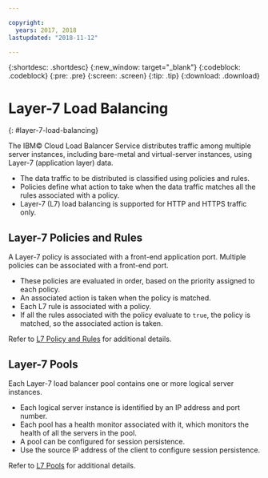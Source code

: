 ```yaml
---

copyright:
  years: 2017, 2018
lastupdated: "2018-11-12"

---
```


{:shortdesc: .shortdesc}
{:new_window: target="_blank"}
{:codeblock: .codeblock}
{:pre: .pre}
{:screen: .screen}
{:tip: .tip}
{:download: .download}

# Layer-7 Load Balancing
{: #layer-7-load-balancing}

The IBM© Cloud Load Balancer Service distributes traffic among multiple server instances, including bare-metal and virtual-server instances, using Layer-7 (application layer) data. 

 * The data traffic to be distributed is classified using policies and rules. 
 * Policies define what action to take when the data traffic matches all the rules associated with a policy.
 * Layer-7 (L7) load balancing is supported for HTTP and HTTPS traffic only.

## Layer-7 Policies and Rules 
A Layer-7 policy is associated with a front-end application port. Multiple policies can be associated with a front-end port. 

 * These policies are evaluated in order, based on the priority assigned to each policy. 
 * An associated action is taken when the policy is matched.
 * Each L7 rule is associated with a policy. 
 * If all the rules associated with the policy evaluate to `true`, the policy is matched, so the associated action is taken.

Refer to [L7 Policy and Rules](/docs/infrastructure/loadbalancer-service?topic=loadbalancer-service-layer-7-policy) for additional details.

## Layer-7 Pools
Each Layer-7 load balancer pool contains one or more logical server instances. 

 * Each logical server instance is identified by an IP address and port number. 
 * Each pool has a health monitor associated with it, which monitors the health of all the servers in the pool.
 * A pool can be configured for session persistence. 
 * Use the source IP address of the client to configure session persistence.

Refer to [L7 Pools](/docs/infrastructure/loadbalancer-service?topic=loadbalancer-service-layer-7-pool) for additional details.